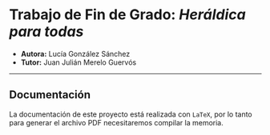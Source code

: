 # Trabajo de Fin de Grado: *Heráldica para todas*
- **Autora:** Lucía González Sánchez  
- **Tutor:** Juan Julián Merelo Guervós

---

## Documentación

La documentación de este proyecto está realizada con `LaTeX`, por lo tanto para generar el archivo PDF necesitaremos compilar la memoria.